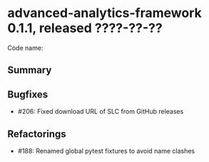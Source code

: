 # advanced-analytics-framework 0.1.1, released ????-??-??

Code name:

## Summary

## Bugfixes

* #206: Fixed download URL of SLC from GitHub releases

## Refactorings

* #188: Renamed global pytest fixtures to avoid name clashes
